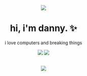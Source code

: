 <div align="center">
  <img src="https://media.discordapp.net/attachments/958517294047301734/1118759330443960330/0Vlylnm.png?width=2520&height=120">
</div>


<div align="center">

# hi, i'm danny. ✨

i love computers and breaking things

![](https://github.com/mxmmxx/stats/blob/master/generated/languages.svg#gh-dark-mode-only)
![](https://github.com/mxmmxx/stats/blob/master/generated/overview.svg#gh-dark-mode-only)

</div>

<br/>

<div align="center">
  <img src="https://media.discordapp.net/attachments/958517294047301734/1118760576395522100/8gBf917.png?width=2520&height=120">  
</div>
